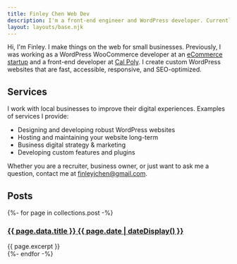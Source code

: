 ```yaml
---
title: Finley Chen Web Dev
description: I'm a front-end engineer and WordPress developer. Currently available for hire.
layout: layouts/base.njk
---
```



Hi, I'm Finley. I make things on the web for small businesses. Previously, I was working as a WordPress WooCommerce developer at an [eCommerce startup](https://www.allpeople.co/) and a front-end developer at [Cal Poly](https://calpoly.edu). 
I create custom WordPress websites that are fast, accessible, responsive, and SEO-optimized. 

## Services 
I work with local businesses to improve their digital experiences. 
Examples of services I provide:
- Designing and developing robust WordPress websites
- Hosting and maintaining your website long-term
- Business digital strategy & marketing
- Developing custom features and plugins

Whether you are a recruiter, business owner, or just want to ask me a question, contact me at <a href="mailto:finleyjchen@gmail.com">finleyjchen@gmail.com</a>.



## Posts 
<section class="listing">
{%- for page in collections.post -%}
  <article>
    <h3>
    <a href="{{ page.url }}">{{ page.data.title }}
    <time datetime="{{ page.date }}">{{ page.date | dateDisplay() }}</time>
    </a>
    </h3>
  {{ page.excerpt }}
  </article>
{%- endfor -%}
</section>



<!-- <ul class="listing">
{%- for item in hawksworx.entries.slice(0,5) -%}
  <li>
    <a href="{{ item.link }}">{{ item.title }}</a>
  </li>
{%- endfor -%}
</ul> -->





